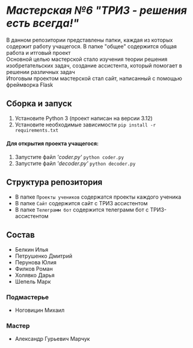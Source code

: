 # *Мастерская №6 "ТРИЗ - решения есть всегда!"*
В данном репозитории представлены папки, каждая из которых содержит работу учащегося. 
В папке "общее" содержится общая работа и итговый проект \
Основной целью мастерской стало изучения теории решения изобретательских задач, создание ассистента, который помогает в решении различных задач \
Итоговым проектом мастерской стал сайт, написанный с помощью фреймворка Flask

## Сборка и запуск
1. Установите Python 3 (проект написан на версии 3.12)
2. Установите необходимые зависимости `pip install -r requirements.txt`
#### Для открытия проекта учащегося:
1. Запустите файл _'coder.py'_ `python coder.py`
2. Запустите файл _'decoder.py'_ `python decoder.py`

## Структура репозитория
* В папке `Проекты учеников` содержатся проекты каждого ученика 
* В папке `Сайт` содержится сайт с ТРИЗ ассистентом
* В папке `Телеграмм бот` содержится телеграмм бот с ТРИЗ-ассистентом

## Состав
* Белкин Илья
* Петрушенко Дмитрий
* Перунова Юлия
* Филков Роман
* Холявко Дарья
* Шепель Марк
### Подмастерье
* Ноговицин Михаил
### Мастер
* Александр Гурьевич Марчук
